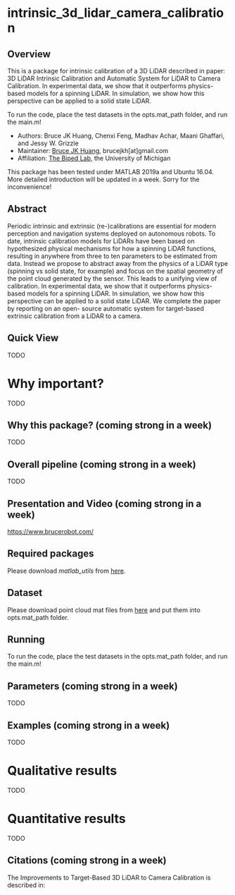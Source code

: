 # intrinsic_3d_lidar_camera_calibration
## Overview
This is a package for intrinsic calibration of a 3D LiDAR 
described in paper: 3D LiDAR Intrinsic Calibration and Automatic System
for LiDAR to Camera Calibration. 
In experimental data, we show that it outperforms physics-based models for a spinning
LiDAR. In simulation, we show how this perspective can be applied to a solid state
LiDAR.  

To run the code, place the test datasets in the opts.mat_path folder, and run the main.m!

* Authors: Bruce JK Huang, Chenxi Feng, Madhav Achar, Maani Ghaffari, and Jessy W. Grizzle
* Maintainer: [Bruce JK Huang](https://www.brucerobot.com/), brucejkh[at]gmail.com
* Affiliation: [The Biped Lab](https://www.biped.solutions/), the University of Michigan


This package has been tested under MATLAB 2019a and Ubuntu 16.04.
More detailed introduction will be updated in a week. Sorry for the inconvenience!


## Abstract
Periodic intrinsic and extrinsic (re-)calibrations are essential for modern
perception and navigation systems deployed on autonomous robots. To date, intrinsic
calibration models for LiDARs have been based on hypothesized physical mechanisms for
how a spinning LiDAR functions, resulting in anywhere from three to ten parameters to
be estimated from data. Instead we propose to abstract away from the physics of a
LiDAR type (spinning vs solid state, for example) and focus on the spatial geometry
of the point cloud generated by the sensor. This leads to a unifying view of
calibration. In experimental data, we show that it outperforms physics-based models
for a spinning LiDAR. In simulation, we show how this perspective can be applied to a
solid state LiDAR. We complete the paper by reporting on an open- source automatic
system for target-based extrinsic calibration from a LiDAR to a camera.

## Quick View
TODO

# Why important? 
TODO

## Why this package? (coming strong in a week)
TODO


## Overall pipeline (coming strong in a week)
TODO


## Presentation and Video (coming strong in a week)
https://www.brucerobot.com/


## Required packages
Please download _matlab_utils_ from [here](https://github.com/UMich-BipedLab/matlab_utils). 



## Dataset 
Please download point cloud mat files from [here](https://drive.google.com/drive/folders/11MN0pV5JspMyq1mpwfo-3T0KUyxeRMVP?usp=sharing) and put them into opts.mat_path folder.


## Running
To run the code, place the test datasets in the opts.mat_path folder, and run the main.m!


## Parameters (coming strong in a week)
TODO


## Examples (coming strong in a week)
TODO


# Qualitative results
TODO

# Quantitative results
TODO

## Citations (coming strong in a week)
The  Improvements to Target-Based 3D LiDAR to Camera Calibration is described in: 

